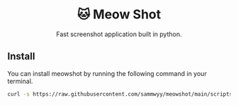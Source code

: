 <h1 align="center">🐱 Meow Shot</h1>
<p align="center">Fast screenshot application built in python.</p>

## Install

You can install meowshot by running the following command in your terminal.  
```bash
curl -s https://raw.githubusercontent.com/sammwyy/meowshot/main/scripts/install.sh | sudo bash /dev/stdin arg1 arg2
```
